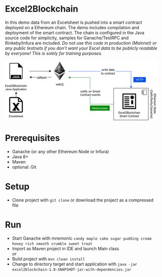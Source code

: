 # Excel2Blockchain

In this demo data from an Excelsheet is pushed into a smart contract deployed on a Ethereum chain. The demo includes compilation and deployment of the smart contract. The chain is configured in the Java source code for simplicity, samples for Ganache/TestRPC and Rinkeby/Infura are included.
_Do not use this code in production (Mainnet) or any public testnets if you don't want your Excel data to be publicly readable by everyone! This is solely for training purposes._

![Integration overview](docs/img/overview.png)

# Prerequisites

* Ganache (or any other Ethereum Node or Infura)
* Java 8+
* Maven
* optional: Git

# Setup

* Clone project with `git clone` or download the project as a compressed file

# Run

* Start Ganache with mnemonic `candy maple cake sugar pudding cream honey rich smooth crumble sweet treat`
* Import as Maven project in IDE and launch Main class   
*or*   
* Build project with `mvn clean install`
* Change to directory target and start application with `java -jar excel2blockchain-1.0-SNAPSHOT-jar-with-dependencies.jar`

